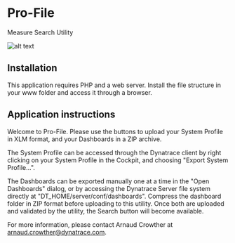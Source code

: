 # Pro-File
Measure Search Utility

![alt text](http://arnaud.cr/profile/res/githeader.png)

## Installation
This application requires PHP and a web server. Install the file structure in your www folder and access it through a browser.

## Application instructions

Welcome to Pro-File. Please use the buttons to upload your System Profile in XLM format, and your Dashboards in a ZIP archive.

The System Profile can be accessed through the Dynatrace client by right clicking on your System Profile in the Cockpit, and choosing "Export System Profile...".

The Dashboards can be exported manually one at a time in the "Open Dashboards" dialog, or by accessing the Dynatrace Server file system directly at "DT_HOME/server/conf/dashboards". Compress the dashboard folder in ZIP format before uploading to this utility.
Once both are uploaded and validated by the utility, the Search button will become available.

For more information, please contact Arnaud Crowther at arnaud.crowther@dynatrace.com.
